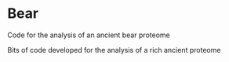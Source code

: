 # Bear
Code for the analysis of an ancient bear proteome

Bits of code developed for the analysis of a rich ancient proteome
